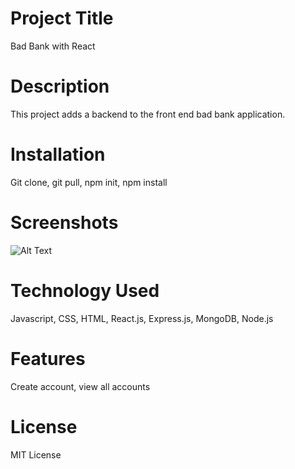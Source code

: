 # Project Title
Bad Bank with React
# Description
This project adds a backend to the front end bad bank application.
# Installation
Git clone, git pull, npm init, npm install
# Screenshots
![Alt Text]([https://jmp.sh/s/412ZNZUuvBN5CEQy8Oj3](https://github.com/hansolol/Bad-Bank-With-React/blob/main/demo.gif)https://github.com/hansolol/Bad-Bank-With-React/blob/main/demo.gif)
# Technology Used
Javascript, CSS, HTML, React.js, Express.js, MongoDB, Node.js
# Features
Create account, view all accounts
# License
MIT License